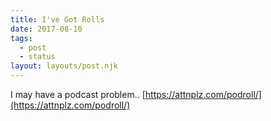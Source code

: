 ```yaml
---
title: I've Got Rolls
date: 2017-08-10
tags:
  - post
  - status
layout: layouts/post.njk
---
```

I may have a podcast problem.. [https://attnplz.com/podroll/](https://attnplz.com/podroll/)
